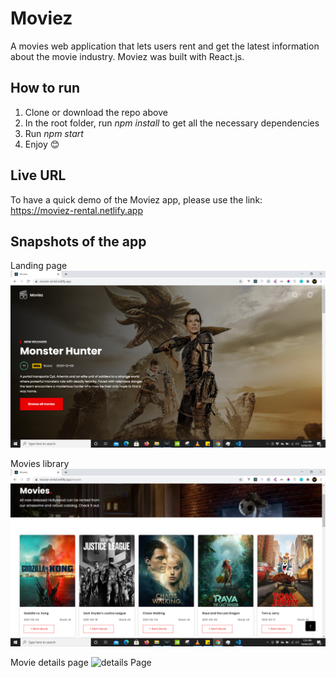 # Moviez

A movies web application that lets users rent and get the latest information about
the movie industry. Moviez was built with React.js.

## How to run

1. Clone or download the repo above
2. In the root folder, run _npm install_ to get all the necessary dependencies
3. Run _npm start_
4. Enjoy 😊

## Live URL

To have a quick demo of the Moviez app, please use the link: https://moviez-rental.netlify.app

## Snapshots of the app

Landing page
<img src="/snapshots/1.PNG" alt="landing Page"/>

Movies library
<img src="/snapshots/2.PNG" alt="movies Page"/>

Movie details page
<img src="/snapshots/3.PNG" alt="details Page"/>
